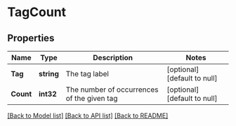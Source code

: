 # TagCount

## Properties
Name | Type | Description | Notes
------------ | ------------- | ------------- | -------------
**Tag** | **string** | The tag label | [optional] [default to null]
**Count** | **int32** | The number of occurrences of the given tag | [optional] [default to null]

[[Back to Model list]](../README.md#documentation-for-models) [[Back to API list]](../README.md#documentation-for-api-endpoints) [[Back to README]](../README.md)


